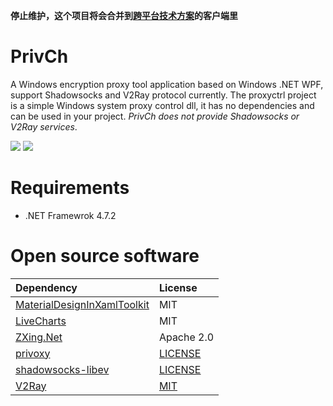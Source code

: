 **停止维护，这个项目将会合并到[跨平台技术方案](https://github.com/xinlake/privch)的客户端里**

# PrivCh
A Windows encryption proxy tool application based on Windows .NET WPF, support Shadowsocks and V2Ray protocol currently. The proxyctrl project is a simple Windows system proxy control dll, it has no dependencies and can be used in your project. _PrivCh does not provide Shadowsocks or V2Ray services_.

![](https://github.com/xinlake/privch-windows/raw/main/Assets/server-list.png)
![](https://github.com/xinlake/privch-windows/raw/main/Assets/network-traffic.png)

# Requirements
* .NET Framewrok 4.7.2

# Open source software
| Dependency | License |
| :------------- | :------------- |
| [MaterialDesignInXamlToolkit](https://github.com/MaterialDesignInXAML/MaterialDesignInXamlToolkit/) | MIT |
| [LiveCharts](https://lvcharts.net/) | MIT |
| [ZXing.Net](https://github.com/micjahn/ZXing.Net/) | Apache 2.0 |
| [privoxy](https://www.privoxy.org/) | [LICENSE](https://www.privoxy.org/user-manual/copyright.html) |
| [shadowsocks-libev](https://github.com/shadowsocks/shadowsocks-libev) | [LICENSE](https://github.com/shadowsocks/shadowsocks-libev/blob/master/LICENSE) |
| [V2Ray](https://www.v2ray.com/) | [MIT](https://raw.githubusercontent.com/v2ray/v2ray-core/master/LICENSE) |
